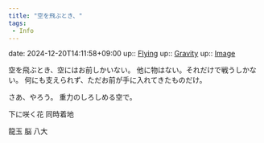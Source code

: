 ```yaml
---
title: "空を飛ぶとき、"
tags:
 - Info
---
```


date: 2024-12-20T14:11:58+09:00
up:: [Flying](Bar/Novel/Topics/Flying.md)
up:: [Gravity](Bar/Novel/Topics/Gravity.md)
up:: [Image](../Bar/Novel/Topics/Image.md)

空を飛ぶとき、空にはお前しかいない。
他に物はない。それだけで戦うしかない。
何にも支えられず、ただお前が手に入れてきたものだけ。

さあ、やろう。
重力のしろしめる空で。

下に咲く花
同時着地


龍玉
脳
八大
